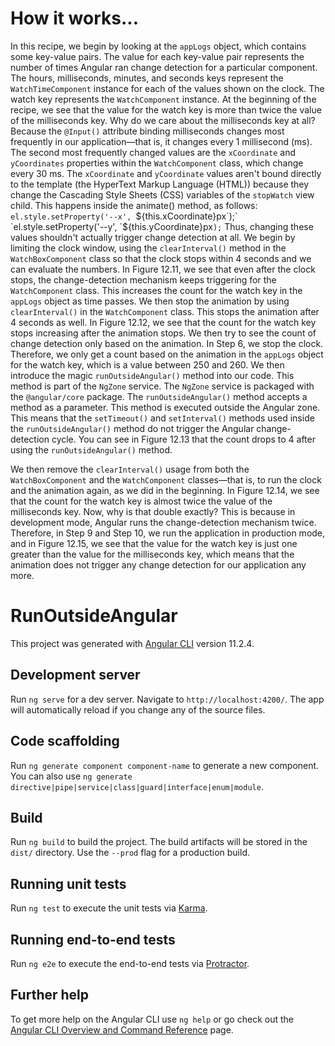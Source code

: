 # How it works...

In this recipe, we begin by looking at the `appLogs` object, which contains some key-value pairs. The value for each key-value pair represents the number of times Angular ran change detection for a particular component. The hours, milliseconds, minutes, and seconds keys represent the `WatchTimeComponent` instance for each of the values shown on the clock. The watch key represents the `WatchComponent` instance.
At the beginning of the recipe, we see that the value for the watch key is more than twice the value of the milliseconds key. Why do we care about the milliseconds key at all? Because the `@Input()` attribute binding milliseconds changes most frequently in our application—that is, it changes every 1 millisecond (ms). The second most frequently changed values are the `xCoordinate` and `yCoordinates` properties within the `WatchComponent` class, which change every 30 ms. The `xCoordinate` and `yCoordinate` values aren't bound directly to the template (the HyperText Markup Language (HTML)) because they change the Cascading Style Sheets (CSS) variables of the `stopWatch` view child. This happens inside the animate() method, as follows:
`el.style.setProperty('--x', `${this.xCoordinate}px`);`
`el.style.setProperty('--y', `${this.yCoordinate}px`);`
Thus, changing these values shouldn't actually trigger change detection at all. We begin by limiting the clock window, using the `clearInterval()` method in the `WatchBoxComponent` class so that the clock stops within 4 seconds and we can evaluate the numbers. In Figure 12.11, we see that even after the clock stops, the change-detection mechanism keeps triggering for the `WatchComponent` class. This increases the count for the watch key in the `appLogs` object as time passes. We then stop the animation by using `clearInterval()` in the `WatchComponent` class. This stops the animation after 4 seconds as well. In Figure 12.12, we see that the count for the watch key stops increasing after the animation stops.
We then try to see the count of change detection only based on the animation. In Step 6, we stop the clock. Therefore, we only get a count based on the animation in the `appLogs` object for the watch key, which is a value between 250 and 260. We then introduce the magic `runOutsideAngular()` method into our code. This method is part of the `NgZone` service.
The `NgZone` service is packaged with the `@angular/core` package. The `runOutsideAngular()` method accepts a method as a parameter. This method is executed outside the Angular zone. This means that the `setTimeout()` and `setInterval()` methods used inside the `runOutsideAngular()` method do not trigger the Angular change- detection cycle. You can see in Figure 12.13 that the count drops to 4 after using the `runOutsideAngular()` method.

We then remove the `clearInterval()` usage from both the `WatchBoxComponent` and the `WatchComponent` classes—that is, to run the clock and the animation again,
as we did in the beginning. In Figure 12.14, we see that the count for the watch key is almost twice the value of the milliseconds key. Now, why is that double exactly?
This is because in development mode, Angular runs the change-detection mechanism twice. Therefore, in Step 9 and Step 10, we run the application in production mode, and in Figure 12.15, we see that the value for the watch key is just one greater than the value for the milliseconds key, which means that the animation does not trigger any change detection for our application any more.

# RunOutsideAngular

This project was generated with [Angular CLI](https://github.com/angular/angular-cli) version 11.2.4.

## Development server

Run `ng serve` for a dev server. Navigate to `http://localhost:4200/`. The app will automatically reload if you change any of the source files.

## Code scaffolding

Run `ng generate component component-name` to generate a new component. You can also use `ng generate directive|pipe|service|class|guard|interface|enum|module`.

## Build

Run `ng build` to build the project. The build artifacts will be stored in the `dist/` directory. Use the `--prod` flag for a production build.

## Running unit tests

Run `ng test` to execute the unit tests via [Karma](https://karma-runner.github.io).

## Running end-to-end tests

Run `ng e2e` to execute the end-to-end tests via [Protractor](http://www.protractortest.org/).

## Further help

To get more help on the Angular CLI use `ng help` or go check out the [Angular CLI Overview and Command Reference](https://angular.io/cli) page.
